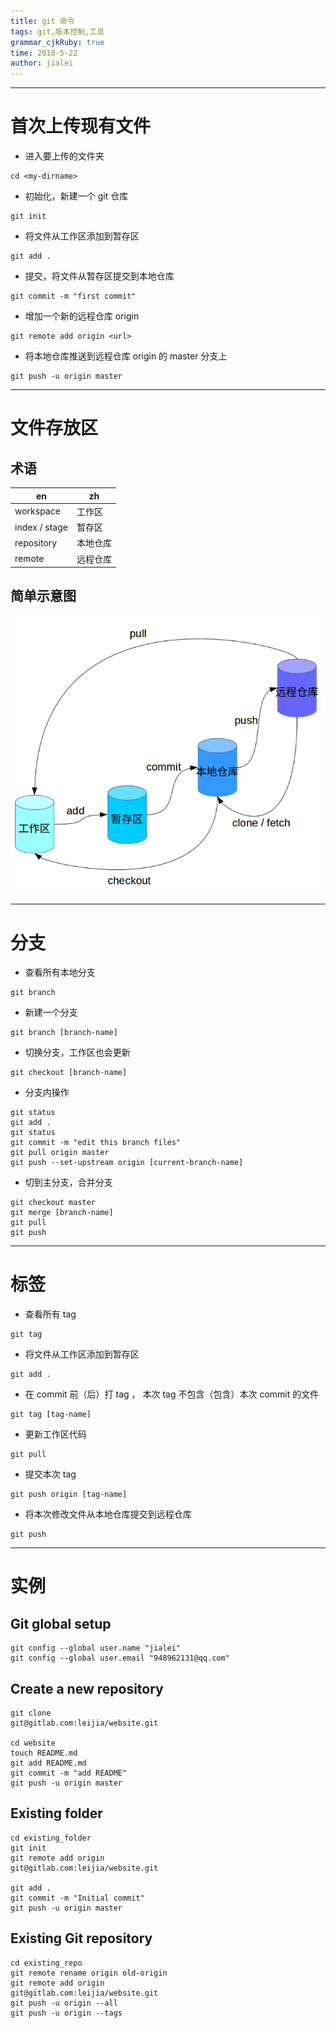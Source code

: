 ```yaml
---
title: git 命令
tags: git,版本控制,工具
grammar_cjkRuby: true
time: 2018-5-22
author: jialei
---
```



---
# 首次上传现有文件

- 进入要上传的文件夹
	
``` dos?linenums
cd <my-dirname>
```
	
- 初始化，新建一个 git 仓库

``` dos?linenums
git init
```
	
- 将文件从工作区添加到暂存区

``` dos?linenums
git add .
```
	
- 提交，将文件从暂存区提交到本地仓库

``` dos?linenums
git commit -m "first commit"
```

- 增加一个新的远程仓库 origin

``` dos?linenums
git remote add origin <url>
```
	
- 将本地仓库推送到远程仓库 origin 的 master 分支上

``` dos?linenums
git push -u origin master
```
	
	
---
# 文件存放区

## 术语

en | zh
-- | -
workspace | 工作区
index / stage | 暂存区
repository | 本地仓库
remote | 远程仓库


## 简单示意图

![img](./images/1527048211775.jpg)


---
# 分支

- 查看所有本地分支

``` dos?linenums
git branch
```

- 新建一个分支

``` dos?linenums
git branch [branch-name]
```

- 切换分支，工作区也会更新

``` dos?linenums
git checkout [branch-name]
```

- 分支内操作

``` dos?linenums
git status
git add .
git status
git commit -m "edit this branch files"
git pull origin master
git push --set-upstream origin [current-branch-name]
```

- 切到主分支，合并分支

``` dos?linenums
git checkout master
git merge [branch-name]
git pull
git push
```


---
# 标签

- 查看所有 tag

``` dos?linenums
git tag
```

- 将文件从工作区添加到暂存区

``` dos?linenums
git add .
```

- 在 commit 前（后）打 tag ， 本次 tag 不包含（包含）本次 commit 的文件

``` dos?linenums
git tag [tag-name]
```

- 更新工作区代码

``` dos?linenums
git pull
```

- 提交本次 tag

``` dos?linenums
git push origin [tag-name]
```

- 将本次修改文件从本地仓库提交到远程仓库

``` dos?linenums
git push
```


---
# 实例

## Git global setup

``` dos?linenums
git config --global user.name "jialei"
git config --global user.email "948962131@qq.com"
```

## Create a new repository

``` dos?linenums
git clone 
git@gitlab.com:leijia/website.git

cd website
touch README.md
git add README.md
git commit -m "add README"
git push -u origin master
```

## Existing folder

``` dos?linenums
cd existing_folder
git init
git remote add origin 
git@gitlab.com:leijia/website.git

git add .
git commit -m "Initial commit"
git push -u origin master
```

## Existing Git repository

``` dos?linenums
cd existing_repo
git remote rename origin old-origin
git remote add origin 
git@gitlab.com:leijia/website.git
git push -u origin --all
git push -u origin --tags
```